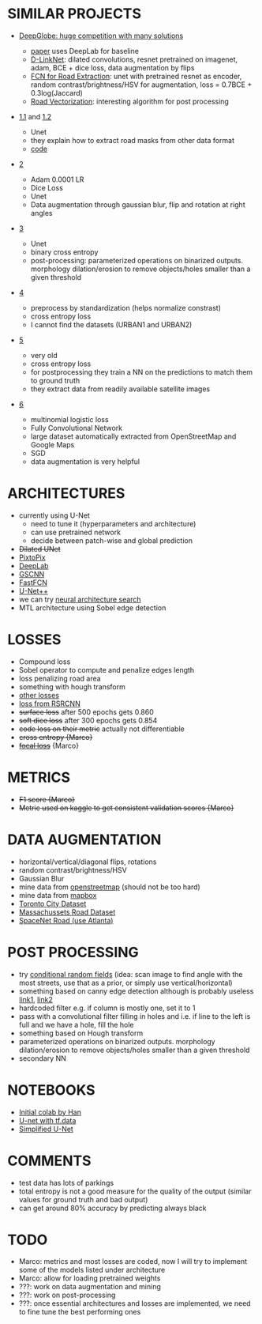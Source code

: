 # SIMILAR PROJECTS
- [DeepGlobe: huge competition with many solutions](http://deepglobe.org/leaderboard.html)
    - [paper](https://www.researchgate.net/publication/325215555_DeepGlobe_2018_A_Challenge_to_Parse_the_Earth_through_Satellite_Images) uses DeepLab for baseline
    - [D-LinkNet](http://openaccess.thecvf.com/content_cvpr_2018_workshops/papers/w4/Zhou_D-LinkNet_LinkNet_With_CVPR_2018_paper.pdf): dilated convolutions, resnet pretrained on imagenet, adam, BCE + dice loss, data augmentation by flips  
    - [FCN for Road Extraction](http://openaccess.thecvf.com/content_cvpr_2018_workshops/papers/w4/Buslaev_Fully_Convolutional_Network_CVPR_2018_paper.pdf): unet with pretrained resnet as encoder, random contrast/brightness/HSV for augmentation, loss = 0.7BCE + 0.3log(Jaccard)
    - [Road Vectorization](http://openaccess.thecvf.com/content_cvpr_2018_workshops/papers/w4/Filin_Road_Detection_With_CVPR_2018_paper.pdf): interesting algorithm for post processing

- [1.1](https://medium.com/the-downlinq/broad-area-satellite-imagery-semantic-segmentation-basiss-4a7ea2c8466f) and [1.2](https://medium.com/the-downlinq/creating-training-datasets-for-the-spacenet-road-detection-and-routing-challenge-6f970d413e2f)
    - Unet
    - they explain how to extract road masks from other data format
    - [code](https://github.com/CosmiQ/basiss)

- [2](https://blog.insightdatascience.com/deep-learning-for-disaster-recovery-45c8cd174d7a)
    - Adam 0.0001 LR
    - Dice Loss
    - Unet
    - Data augmentation through gaussian blur, flip and rotation at right angles

- [3](https://deepsense.ai/deep-learning-for-satellite-imagery-via-image-segmentation/)
    - Unet
    - binary cross entropy
    - post-processing: parameterized operations on binarized outputs. morphology dilation/erosion to remove objects/holes smaller than a given threshold

- [4](https://www.cs.toronto.edu/~vmnih/docs/noisy_maps.pdf)
    - preprocess by standardization (helps normalize constrast)
    - cross entropy loss
    - I cannot find the datasets (URBAN1 and URBAN2)

- [5](https://www.cs.toronto.edu/~hinton/absps/road_detection.pdf)
    - very old
    - cross entropy loss
    - for postprocessing they train a NN on the predictions to match them to ground truth
    - they extract data from readily available satellite images
    
- [6](https://ethz.ch/content/dam/ethz/special-interest/baug/igp/photogrammetry-remote-sensing-dam/documents/pdf/Papers/Learning%20Aerial%20Image.pdf)
    - multinomial logistic loss
    - Fully Convolutional Network
    - large dataset automatically extracted from OpenStreetMap and Google Maps
    - SGD
    - data augmentation is very helpful


# ARCHITECTURES
- currently using U-Net
    - need to tune it (hyperparameters and architecture)
    - can use pretrained network
    - decide between patch-wise and global prediction
- ~~Dilated UNet~~
- [PixtoPix](https://phillipi.github.io/pix2pix/)
- [DeepLab](https://github.com/bonlime/keras-deeplab-v3-plus)
- [GSCNN](https://github.com/ben-davidson-6/Gated-SCNN/blob/master/gscnn/model/model_definition.py)
- [FastFCN](https://github.com/wuhuikai/FastFCN)
- [U-Net++](https://github.com/MrGiovanni/UNetPlusPlus)
- we can try [neural architecture search](https://arxiv.org/pdf/2003.11883v1.pdf)
- MTL architecture using Sobel edge detection


# LOSSES
- Compound loss
- Sobel operator to compute and penalize edges length
- loss penalizing road area
- something with hough transform
- [other losses](https://medium.com/@junma11/loss-functions-for-medical-image-segmentation-a-taxonomy-cefa5292eec0)
- [loss from RSRCNN](https://ieeexplore.ieee.org/stamp/stamp.jsp?tp=&arnumber=7876793)
- ~~surface loss~~ after 500 epochs gets 0.860
- ~~soft dice loss~~ after 300 epochs gets 0.854
- ~~code loss on their metric~~ actually not differentiable
- ~~cross entropy {Marco}~~
- [~~focal loss~~](https://towardsdatascience.com/neural-networks-intuitions-3-focal-loss-for-dense-object-detection-paper-explanation-61bc0205114e) {Marco}

    
# METRICS
- ~~F1 score {Marco}~~
- ~~Metric used on kaggle to get consistent validation scores {Marco}~~


# DATA AUGMENTATION
- horizontal/vertical/diagonal flips, rotations
- random contrast/brightness/HSV
- Gaussian Blur
- mine data from [openstreetmap](https://help.openstreetmap.org/questions/44378/obtaining-unlabeled-road-data-layer) (should not be too hard)
- mine data from [mapbox](https://docs.mapbox.com/vector-tiles/reference/mapbox-streets-v8/)
- [Toronto City Dataset](http://www.cs.toronto.edu/~wenjie/papers/iccv17/wang_etal_iccv17.pdf)
- [Massachussets Road Dataset](https://www.cs.toronto.edu/~vmnih/data/)
- [SpaceNet Road (use Atlanta)](https://spacenetchallenge.github.io/datasets/spacenetRoads-summary.html)


# POST PROCESSING
- try [conditional random fields](https://github.com/lucasb-eyer/pydensecrf/blob/master/examples/Non%20RGB%20Example.ipynb)
 (idea: scan image to find angle with the most streets, use that as a prior, or simply use vertical/horizontal)
- something based on canny edge detection although is probably useless
[link1](https://towardsdatascience.com/canny-edge-detection-step-by-step-in-python-computer-vision-b49c3a2d8123), 
[link2](http://www.sci.utah.edu/~cscheid/spr05/imageprocessing/project4/)
- hardcoded filter e.g. if column is mostly one, set it to 1
- pass with a convolutional filter filling in holes and i.e. if line to the left is full and we have a hole, fill the hole
- something based on Hough transform
- parameterized operations on binarized outputs. morphology dilation/erosion to remove objects/holes smaller than a given threshold
- secondary NN


# NOTEBOOKS
- [Initial colab by Han](https://colab.research.google.com/drive/14Cs7Bs1DXQCTGUOj-cViJiKC47O_E2cA)
- [U-net with tf.data](https://drive.google.com/open?id=1EgznF_kmUdJmsT0qDfY2tKxLHOZrsMdi)
- [Simplified U-Net](https://drive.google.com/open?id=11Tx38SgUgQSCccHkl6tC7K13YFN7fd1b)


# COMMENTS
- test data has lots of parkings
- total entropy is not a good measure for the quality of the output (similar values for ground truth and bad output)
- can get around 80% accuracy by predicting always black


# TODO
- Marco: metrics and most losses are coded, now I will try to implement some of the models listed under architecture
- Marco: allow for loading pretrained weights
- ???: work on data augmentation and mining
- ???: work on post-processing
- ???: once essential architectures and losses are implemented, we need to fine tune the best performing ones
